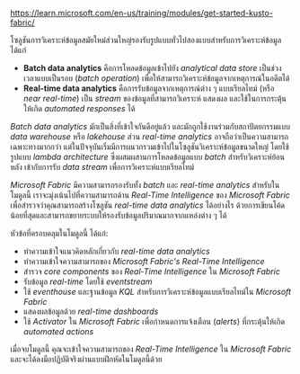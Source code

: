 
https://learn.microsoft.com/en-us/training/modules/get-started-kusto-fabric/

โซลูชันการวิเคราะห์ข้อมูลสมัยใหม่ส่วนใหญ่รองรับรูปแบบทั่วไปสองแบบสำหรับการวิเคราะห์ข้อมูล ได้แก่

- **Batch data analytics** คือการโหลดข้อมูลเข้าไปยัง _analytical data store_ เป็นช่วงเวลาแบบเป็นรอบ (_batch operation_) เพื่อให้สามารถวิเคราะห์ข้อมูลจากเหตุการณ์ในอดีตได้
- **Real-time data analytics** คือการรับข้อมูลจากเหตุการณ์ต่าง ๆ แบบเรียลไทม์ (หรือ _near real-time_) เป็น _stream_ ของข้อมูลที่สามารถวิเคราะห์ แสดงผล และใช้ในการกระตุ้นให้เกิด _automated responses_ ได้

_Batch data analytics_ มักเป็นสิ่งที่เข้าใจกันดีอยู่แล้ว และมักถูกใช้งานร่วมกับสถาปัตยกรรมแบบ _data warehouse_ หรือ _lakehouse_ ส่วน _real-time analytics_ อาจถือว่าเป็นความสามารถเฉพาะทางมากกว่า แต่ในปัจจุบันเริ่มมีการผนวกรวมเข้าไปในโซลูชันวิเคราะห์ข้อมูลขนาดใหญ่ โดยใช้รูปแบบ _lambda architecture_ ซึ่งผสมผสานการโหลดข้อมูลแบบ _batch_ สำหรับวิเคราะห์ย้อนหลัง เข้ากับการรับ _data stream_ เพื่อการวิเคราะห์แบบเรียลไทม์

_Microsoft Fabric_ มีความสามารถรองรับทั้ง _batch_ และ _real-time analytics_ สำหรับในโมดูลนี้ เราจะมุ่งเน้นไปที่ความสามารถด้าน _Real-Time Intelligence_ ของ _Microsoft Fabric_ เพื่อสำรวจว่าคุณสามารถสร้างโซลูชัน _real-time data analytics_ ได้อย่างไร ด้วยการเขียนโค้ดน้อยที่สุดและสามารถขยายระบบให้รองรับข้อมูลปริมาณมากจากแหล่งต่าง ๆ ได้

หัวข้อที่ครอบคลุมในโมดูลนี้ ได้แก่:

- ทำความเข้าใจแนวคิดหลักเกี่ยวกับ _real-time data analytics_
- ทำความเข้าใจความสามารถของ _Microsoft Fabric's Real-Time Intelligence_
- สำรวจ _core components_ ของ _Real-Time Intelligence_ ใน _Microsoft Fabric_
- รับข้อมูล _real-time_ โดยใช้ _eventstream_
- ใช้ _eventhouse_ และฐานข้อมูล _KQL_ สำหรับการวิเคราะห์ข้อมูลแบบเรียลไทม์ใน _Microsoft Fabric_
- แสดงผลข้อมูลด้วย _real-time dashboards_
- ใช้ _Activator_ ใน _Microsoft Fabric_ เพื่อกำหนดการแจ้งเตือน (_alerts_) ที่กระตุ้นให้เกิด _automated actions_

เมื่อจบโมดูลนี้ คุณจะเข้าใจความสามารถของ _Real-Time Intelligence_ ใน _Microsoft Fabric_ และจะได้ลงมือปฏิบัติจริงผ่านแบบฝึกหัดในโมดูลนี้ด้วย
